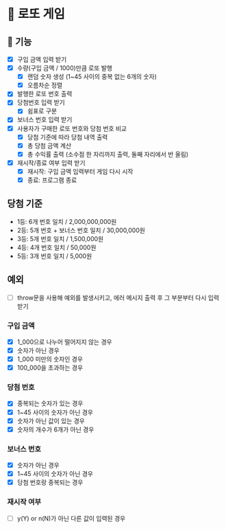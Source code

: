 # 🎰 로또 게임
## 🧰 기능

- [X] 구입 금액 입력 받기
- [X] 수량(구입 금액 / 1000)만큼 로또 발행
    - [X] 랜덤 숫자 생성 (1~45 사이의 중복 없는 6개의 숫자)
    - [X] 오름차순 정렬
- [X] 발행한 로또 번호 출력
- [X] 당첨번호 입력 받기
    - [X] 쉼표로 구분
- [X] 보너스 번호 입력 받기
- [X] 사용자가 구매한 로또 번호와 당첨 번호 비교
    - [X] 당첨 기준에 따라 당첨 내역 출력
    - [X] 총 당첨 금액 계산
    - [X] 총 수익률 출력 (소수점 한 자리까지 출력, 둘째 자리에서 반 올림)
- [X] 재시작/종료 여부 입력 받기
    - [X] 재시작: 구입 금액 입력부터 게임 다시 시작
    - [X] 종료: 프로그램 종료

## 당첨 기준

- 1등: 6개 번호 일치 / 2,000,000,000원
- 2등: 5개 번호 + 보너스 번호 일치 / 30,000,000원
- 3등: 5개 번호 일치 / 1,500,000원
- 4등: 4개 번호 일치 / 50,000원
- 5등: 3개 번호 일치 / 5,000원

## 예외
- [ ] throw문을 사용해 예외를 발생시키고, 에러 메시지 출력 후 그 부분부터 다시 입력 받기
### 구입 금액
- [X] 1_000으로 나누어 떨어지지 않는 경우
- [X] 숫자가 아닌 경우
- [X] 1_000 미만의 숫자인 경우
- [X] 100_000을 초과하는 경우

### 당첨 번호
- [X] 중복되는 숫자가 있는 경우
- [X] 1~45 사이의 숫자가 아닌 경우
- [X] 숫자가 아닌 값이 있는 경우
- [X] 숫자의 개수가 6개가 아닌 경우

### 보너스 번호
- [X] 숫자가 아닌 경우
- [X] 1~45 사이의 숫자가 아닌 경우
- [X] 당첨 번호랑 중복되는 경우

### 재시작 여부
- [ ] y(Y) or n(N)가 아닌 다른 값이 입력된 경우